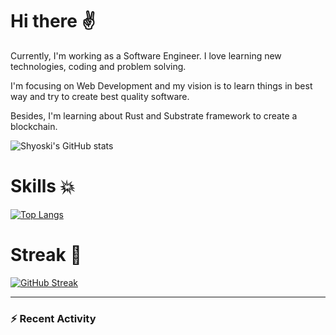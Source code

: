 # Hi there :v:
Currently, I'm working as a Software Engineer. I love learning new technologies, coding and problem solving.

I'm focusing on Web Development and my vision is to learn things in best way and try to create best quality software.

Besides, I'm learning about Rust and Substrate framework to create a blockchain.

![Shyoski's GitHub stats](https://github-readme-stats.vercel.app/api?username=maemreyo&show_icons=true&theme=radical)

# Skills :collision:
[![Top Langs](https://github-readme-stats.vercel.app/api/top-langs/?username=maemreyo&hide=rust)](https://github.com/anuraghazra/github-readme-stats)

# Streak :triangular_flag_on_post:
[![GitHub Streak](https://github-readme-streak-stats.herokuapp.com/?user=maemreyo&theme=neon-dark&hide_border=true)](https://git.io/streak-stats)

---

### :zap: Recent Activity

<!--START_SECTION:activity-->
